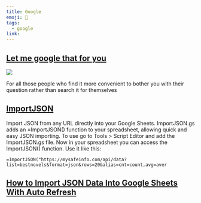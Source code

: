 ```yaml
---
title: Google
emoji: 📝
tags:
  - google
link:
---
```


## [Let me google that for you](https://lmgtfy.com/)

![](https://external-content.duckduckgo.com/iu/?u=https%3A%2F%2Fj.gifs.com%2FyaNJ1M.gif&f=1&nofb=1)

For all those people who find it more convenient to bother you with their question rather than search it for themselves

## [ImportJSON](https://github.com/bradjasper/ImportJSON)

Import JSON from any URL directly into your Google Sheets. ImportJSON.gs adds an =ImportJSON() function to your spreadsheet, allowing quick and easy JSON importing. To use go to Tools > Script Editor and add the ImportJSON.gs file. Now in your spreadsheet you can access the ImportJSON() function. Use it like this:

```
=ImportJSON("https://mysafeinfo.com/api/data?list=bestnovels&format=json&rows=20&alias=cnt=count,avg=aver
```

## [How to Import JSON Data Into Google Sheets With Auto Refresh](https://medium.com/@simondhaas/import-json-data-google-sheets-auto-refresh-covid-19-widget-6cf34946e869)
